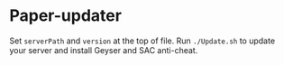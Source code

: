 # Paper-updater
Set `serverPath` and `version` at the top of file.
Run `./Update.sh` to update your server and install Geyser and SAC anti-cheat.
